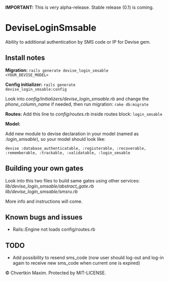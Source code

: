 **IMPORTANT:** This is very alpha-release. Stable release (0.1) is coming.

DeviseLoginSmsable
==================

Ability to additional authentication by SMS code or IP for Devise gem.

Install notes
-------------

**Migration:**
<code>rails generate devise_login_smsable <YOUR_DEVISE_MODEL></code>

**Config initializer:**
<code>rails generate devise_login_smsable:config</code>

Look into *config/initializers/devise_login_smsable.rb* and change the *phone_column_name* if needed, then run migration:
<code>rake db:migrate</code>

**Routes:**
Add this line to *config/routes.rb* inside routes block:
<code>login_smsable</code>

**Model:**

Add new module to devise declaration in your model (named as *:login_smsable*), so your model should look like:

<code>devise :database_authenticatable, :registerable,
      :recoverable, :rememberable, :trackable, :validatable, :login_smsable</code>

Building your own gates
-----------------------

Look into this two files to build same gates using other services:
*lib/devise_login_smsable/abstract_gate.rb*
*lib/devise_login_smsable/smsru.rb*

More info and instructions will come.

Known bugs and issues
---------------------

* Rails::Engine not loads config/routes.rb

TODO
----

* Add possibility to resend sms_code (now user should log-out and log-in again to receive new sms_code when current one is expired)

&copy; Chvertkin Maxim. Protected by MIT-LICENSE.